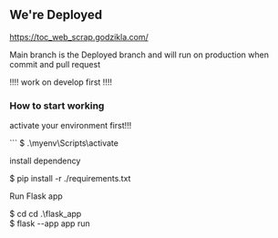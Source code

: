 <h2>We're Deployed</h2>
<a href="https://toc_web_scrap.godzikla.com/">https://toc_web_scrap.godzikla.com/</a>
<p>Main branch is the Deployed branch and will run on production when commit and pull request</p>
<p>!!!! work on develop first !!!!</p>

<h3>How to start working</h3>

<p>activate your environment first!!!</p>
```
$ .\myenv\Scripts\activate

<p>install dependency</p>

$ pip install -r ./requirements.txt


<p>Run Flask app</p>

$ cd cd .\flask_app\
$ flask --app app run

```
